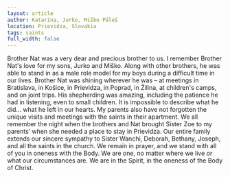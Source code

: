 ```yaml
---
layout: article
author: Katarína, Jurko, Miško Páleš
location: Prievidza, Slovakia
tags: saints
full_width: false
---
```

Brother Nat was a very dear and precious brother to us. I remember Brother Nat's love for my sons, Jurko and Miško. Along with other brothers, he was able to stand in as a male role model for my boys during a difficult time in our lives.
Brother Nat was shining wherever he was – at meetings in Bratislava, in Košice, in Prievidza, in Poprad, in Žilina, at children's camps, and on joint trips. His shepherding was amazing, including the patience he had in listening, even to small children. It is impossible to describe what he did… what he left in our hearts.
My parents also have not forgotten the unique visits and meetings with the saints in their apartment. We all remember the night when the brothers and Nat brought Sister Zoe to my parents’ when she needed a place to stay in Prievidza.
Our entire family extends our sincere sympathy to Sister Wanchi, Deborah, Bethany, Joseph, and all the saints in the church. We remain in prayer, and we stand with all of you in oneness with the Body. We are one, no matter where we live or what our circumstances are. We are in the Spirit, in the oneness of the Body of Christ.
